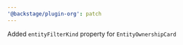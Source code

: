 ```yaml
---
'@backstage/plugin-org': patch
---
```


Added `entityFilterKind` property for `EntityOwnershipCard`
